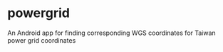 # powergrid
An Android app for finding corresponding WGS coordinates for Taiwan power grid coordinates

